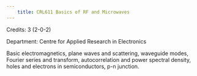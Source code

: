 ```yaml
---
    title: CRL611 Basics of RF and Microwaves
---
```

Credits: 3 (2-0-2)

Department: Centre for Applied Research in Electronics

Basic electromagnetics, plane waves and scattering, waveguide modes, Fourier series and transform, autocorrelation and power spectral density, holes and electrons in semiconductors, p-n junction.